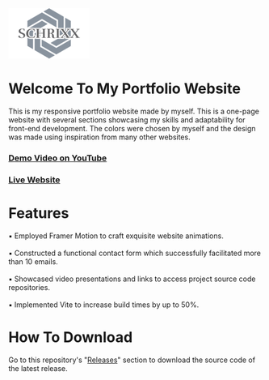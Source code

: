 ![Schrixx Logo](src/assets/readme/schrixxLogoSmall.png)
# Welcome To My Portfolio Website

This is my responsive portfolio website made by myself. This is a one-page website with several sections showcasing my skills and adaptability for front-end development. The colors were chosen by myself and the design was made using inspiration from many other websites.

### [Demo Video on YouTube](https://www.youtube.com/watch?v=XPfwgJzDtvI)

### [Live Website](https://schrixx.com)

# Features
▪ Employed Framer Motion to craft exquisite website animations.
<br>
<br>
▪ Constructed a functional contact form which successfully facilitated more than 10 emails.
<br>
<br>
▪ Showcased video presentations and links to access project source code repositories.
<br>
<br>
▪ Implemented Vite to increase build times by up to 50%.

# How To Download
Go to this repository's "[Releases](https://github.com/Schrixx/Portfolio/releases)" section to download the source code of the latest release.
